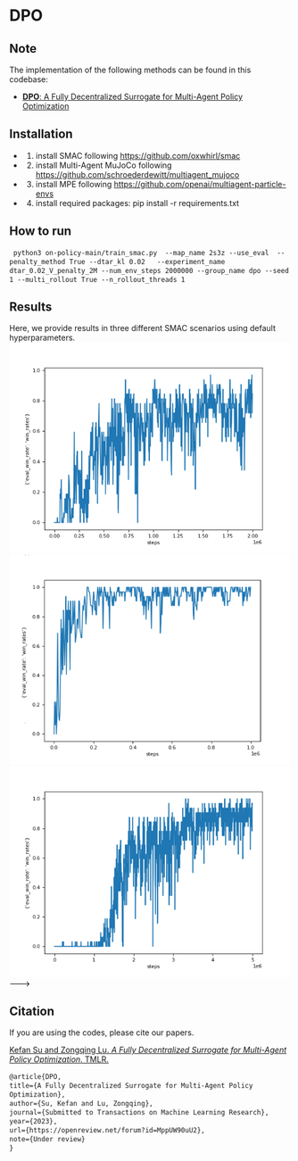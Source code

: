 # DPO

## Note

The implementation of the following methods can be found in this codebase:
- [**DPO**: A Fully Decentralized Surrogate for Multi-Agent Policy Optimization](https://openreview.net/forum?id=MppUW90uU2)

## Installation

- 1. install SMAC following https://github.com/oxwhirl/smac
- 2. install Multi-Agent MuJoCo following https://github.com/schroederdewitt/multiagent_mujoco
- 3. install MPE following https://github.com/openai/multiagent-particle-envs
- 4. install required packages: pip install -r requirements.txt 

## How to run

```
 python3 on-policy-main/train_smac.py  --map_name 2s3z --use_eval  --penalty_method True --dtar_kl 0.02   --experiment_name dtar_0.02_V_penalty_2M --num_env_steps 2000000 --group_name dpo --seed 1 --multi_rollout True --n_rollout_threads 1
```
## Results

Here, we provide results in three different SMAC scenarios using default hyperparameters.
![2s3z](./img/2s3z.png)![8m](./img/8m.png)![3s5z](./img/3s5z.png)
--->

## Citation

If you are using the codes, please cite our papers.

[Kefan Su and Zongqing Lu. *A Fully Decentralized Surrogate for Multi-Agent Policy Optimization*. TMLR.](https://openreview.net/forum?id=MppUW90uU2)


    @article{DPO,
    title={A Fully Decentralized Surrogate for Multi-Agent Policy Optimization},
    author={Su, Kefan and Lu, Zongqing},
    journal={Submitted to Transactions on Machine Learning Research},
    year={2023},
    url={https://openreview.net/forum?id=MppUW90uU2},
    note={Under review}
    }
